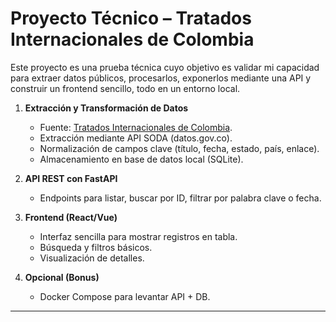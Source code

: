 # Proyecto Técnico – Tratados Internacionales de Colombia

Este proyecto es una prueba técnica cuyo objetivo es validar mi capacidad para extraer datos públicos, procesarlos, exponerlos mediante una API y construir un frontend sencillo, todo en un entorno local.

1. **Extracción y Transformación de Datos**
   - Fuente: [Tratados Internacionales de Colombia](https://www.datos.gov.co/Estad-sticas-Nacionales/Tratados-internacionales-de-Colombia/fdir-hk5z/about_data).
   - Extracción mediante API SODA (datos.gov.co).
   - Normalización de campos clave (título, fecha, estado, país, enlace).
   - Almacenamiento en base de datos local (SQLite).

2. **API REST con FastAPI**
   - Endpoints para listar, buscar por ID, filtrar por palabra clave o fecha.

3. **Frontend (React/Vue)**
   - Interfaz sencilla para mostrar registros en tabla.
   - Búsqueda y filtros básicos.
   - Visualización de detalles.

4. **Opcional (Bonus)**
   - Docker Compose para levantar API + DB.

---
